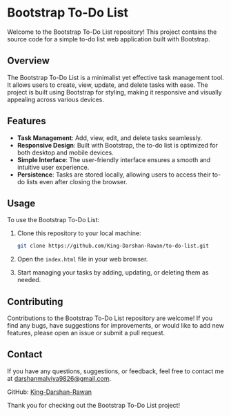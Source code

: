 
# Bootstrap To-Do List

Welcome to the Bootstrap To-Do List repository! This project contains the source code for a simple to-do list web application built with Bootstrap.

## Overview

The Bootstrap To-Do List is a minimalist yet effective task management tool. It allows users to create, view, update, and delete tasks with ease. The project is built using Bootstrap for styling, making it responsive and visually appealing across various devices.

## Features

- **Task Management**: Add, view, edit, and delete tasks seamlessly.
- **Responsive Design**: Built with Bootstrap, the to-do list is optimized for both desktop and mobile devices.
- **Simple Interface**: The user-friendly interface ensures a smooth and intuitive user experience.
- **Persistence**: Tasks are stored locally, allowing users to access their to-do lists even after closing the browser.

## Usage

To use the Bootstrap To-Do List:

1. Clone this repository to your local machine:

   ```bash
   git clone https://github.com/King-Darshan-Rawan/to-do-list.git
   ```

2. Open the `index.html` file in your web browser.

3. Start managing your tasks by adding, updating, or deleting them as needed.

## Contributing

Contributions to the Bootstrap To-Do List repository are welcome! If you find any bugs, have suggestions for improvements, or would like to add new features, please open an issue or submit a pull request.

## Contact

If you have any questions, suggestions, or feedback, feel free to contact me at [darshanmalviya9826@gmail.com](mailto:darshanmalviya9826@gmail.com).

GitHub: [King-Darshan-Rawan](https://github.com/King-Darshan-Rawan)

Thank you for checking out the Bootstrap To-Do List project!
